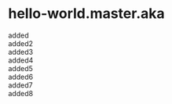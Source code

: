# hello-world.master.aka
 added<br>
 added2<br>
 added3<br>
 added4<br>
 added5<br>
 added6<br>
 added7<br>
 added8<br>
